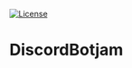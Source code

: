 [![License](https://img.shields.io/github/license/H-chauvet/DiscordBotJam)](https://github.com/H-chauvet/DiscordBotJam)
# DiscordBotjam
